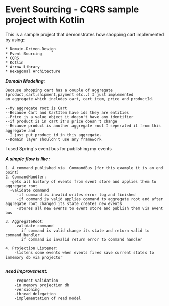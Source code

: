 
# Event Sourcing - CQRS sample project with Kotlin

This is a sample project that demonstrates how shopping cart implemented by using:  


```
* Domain-Driven-Design 
* Event Sourcing
* CQRS
* Kotlin
* Arrow Library
* Hexagonal Architecture

```

__*Domain Modeling:*__

```
Because shopping cart has a couple of aggregate (product,cart,shipment,payment etc..) I just implemented
an aggregate which includes cart, cart item, price and productId. 

--My aggregate root is Cart
--Because Cart and CartItem have ids they are entities
--Price is a value object it doesn't have any identifier
--if product is in cart it's price doesn't change
--Because product is another aggregate root I seperated it from this aggregate and 
  I just put product id in this aggregate.
--Domain layer shouldn't use any framework 

```

I used Spring's event bus for publishing my events


__*A simple flow is like:*__

```
1. A command published via  CommandBus (for this example it is an end point)
2. CommandHandler:
  -gets all history of events from event store and applies them to aggregate root
  -validate command
     -if command is invalid writes error log and finished
     -if command is valid applies command to aggregate root and after aggregate root changed its state creates new events
     -stores all new events to event store and publish them via event bus
     
3. AggregateRoot:
    -validate command  
       if command is valid change its state and return valid to command handler
       if command is invalid return error to command handler

4. Projection Listener:
    -listens some events when events fired save current states to inmemory db via projector
    
  ```
    
__*need improvement:*__

```
    -request validation
    -in memory projection db
    -versioning
    -thread delegation
    -implementation of read model 
```

